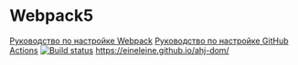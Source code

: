 # Webpack5

[Руководство по настройке Webpack](https://webpack.js.org/guides/)
[Руководство по настройке GitHub Actions](https://docs.github.com/en/actions/quickstart)
[![Build status](https://ci.appveyor.com/api/projects/status/5j46jmlxmi6iqrub?svg=true)](https://ci.appveyor.com/project/Eineleine/ahj-dom)
https://eineleine.github.io/ahj-dom/


